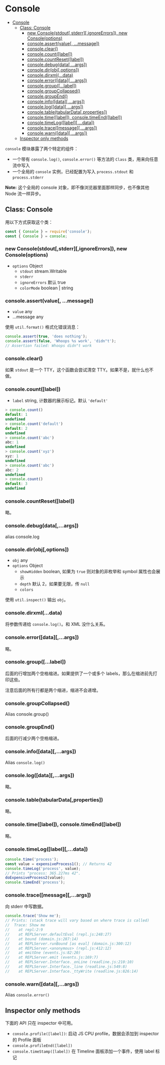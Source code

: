 # Console

<!-- TOC -->

- [Console](#console)
  - [Class: Console](#class-console)
    - [new Console(stdout[,stderr][,ignoreErrors]), new Console(options)](#new-consolestdoutstderrignoreerrors-new-consoleoptions)
    - [console.assert(value[, ...message])](#consoleassertvalue-message)
    - [console.clear()](#consoleclear)
    - [console.count([label])](#consolecountlabel)
    - [console.countReset([label])](#consolecountresetlabel)
    - [console.debug(data[,...args])](#consoledebugdataargs)
    - [console.dir(obj[,options])](#consoledirobjoptions)
    - [console.dirxml(...data)](#consoledirxmldata)
    - [console.error([data][,...args])](#consoleerrordataargs)
    - [console.group([...label])](#consolegrouplabel)
    - [console.groupCollapsed()](#consolegroupcollapsed)
    - [console.groupEnd()](#consolegroupend)
    - [console.info([data][,...args])](#consoleinfodataargs)
    - [console.log([data][,...args])](#consolelogdataargs)
    - [console.table(tabularData[,properties])](#consoletabletabulardataproperties)
    - [console.time([label]), console.timeEnd([label])](#consoletimelabel-consoletimeendlabel)
    - [console.timeLog([label][,...data])](#consoletimeloglabeldata)
    - [console.trace([message][,...args])](#consoletracemessageargs)
    - [console.warn([data][,...args])](#consolewarndataargs)
  - [Inspector only methods](#inspector-only-methods)

<!-- /TOC -->

`console` 模块暴露了两个特定的组件：   

+ 一个带有 `console.log()`, `console.error()` 等方法的 `Class` 类，用来向任意流中写入
+ 一个全局的 `console` 实例，已经配置为写入 `process.stdout` 和 `process.stderr`     

**Note:** 这个全局的 console 对象，即不像浏览器里面那样同步，也不像其他 Node 流一样异步。    

## Class: Console

用以下方式获取这个类：   

```js
const { Console } = require('console');
const { Console } = console;
```    

### new Console(stdout[,stderr][,ignoreErrors]), new Console(options)

+ `options` Object
  - `stdout` stream.Writable
  - `stderr`
  - `ignoreErrors` 默认 true
  - `colorMode` boolean | string

### console.assert(value[, ...message])     

+ `value` any
+ ...message any    

使用 `util.format()` 格式化错误消息：   

```js
console.assert(true, 'does nothing');
console.assert(false, 'Whoops %s work', 'didn"t');
// Assertion failed: Whoops didn"t work
```    

### console.clear()

如果 `stdout` 是一个 TTY，这个函数会尝试清空 TTY。如果不是，就什么也不做。   

### console.count([label])

+ `label` string, 计数器的展示标记。默认 `'default'`     

```js
> console.count()
default: 1
undefined
> console.count('default')
default: 2
undefined
> console.count('abc')
abc: 1
undefined
> console.count('xyz')
xyz: 1
undefined
> console.count('abc')
abc: 2
undefined
> console.count()
default: 3
undefined
```    

### console.countReset([label])

略。   

### console.debug(data[,...args])

alias console.log   

### console.dir(obj[,options])

+ `obj` any
+ `options` Object
  - `showHidden` boolean, 如果为 `true` 则对象的非枚举和 symbol 属性也会展示
  - `depth` 默认 2，如果要无限，传 `null`
  - `colors`

使用 `util.inspect()` 输出 `obj`。    

### console.dirxml(...data)

将参数传递给 `console.log()`。和 XML 没什么关系。    


### console.error([data][,...args])

略。   

### console.group([...label])

后面的行增加两个空格缩进。如果提供了一个或多个 labels，那么在缩进前先打印这些。   

注意后面的所有行都是两个缩进，缩进不会递增。    

### console.groupCollapsed()

Alias console.group()    

### console.groupEnd()

后面的行减少两个空格缩进。    

### console.info([data][,...args])

Alias `console.log()`    

### console.log([data][,...args])

略。    

### console.table(tabularData[,properties])

略。   

### console.time([label]), console.timeEnd([label])

略。    

### console.timeLog([label][,...data])

```js
console.time('process');
const value = expensiveProcess1(); // Returns 42
console.timeLog('process', value);
// Prints "process: 365.227ms 42".
doExpensiveProcess2(value);
console.timeEnd('process');
```    

### console.trace([message][,...args])

向 stderr 中写数据。    

```js
console.trace('Show me');
// Prints: (stack trace will vary based on where trace is called)
//  Trace: Show me
//    at repl:2:9
//    at REPLServer.defaultEval (repl.js:248:27)
//    at bound (domain.js:287:14)
//    at REPLServer.runBound [as eval] (domain.js:300:12)
//    at REPLServer.<anonymous> (repl.js:412:12)
//    at emitOne (events.js:82:20)
//    at REPLServer.emit (events.js:169:7)
//    at REPLServer.Interface._onLine (readline.js:210:10)
//    at REPLServer.Interface._line (readline.js:549:8)
//    at REPLServer.Interface._ttyWrite (readline.js:826:14)
```   

### console.warn([data][,...args])

Alias `console.error()`    

## Inspector only methods

下面的 API 只在 inspector 中可用。    

+ `console.profile([label])`: 启动 JS CPU profile，数据会添加到 inspector 的 Profile
面板
+ `console.profileEnd([label])`
+ `console.timeStamp([label])` 在 Timeline 面板添加一个事件，使用 label 标记